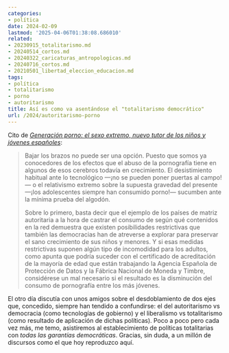```yaml
---
categories:
- política
date: 2024-02-09
lastmod: '2025-04-06T01:38:08.686010'
related:
- 20230915_totalitarismo.md
- 20240514_cortos.md
- 20240322_caricaturas_antropologicas.md
- 20240716_cortos.md
- 20210501_libertad_eleccion_educacion.md
tags:
- política
- totalitarismo
- porno
- autoritarismo
title: Así es como va asentándose el "totalitarismo democrático"
url: /2024/autoritarismo-porno
---
```


Cito de [_Generación porno: el sexo extremo, nuevo tutor de los niños y jóvenes españoles_](https://blogs.elconfidencial.com/espana/pesca-de-arrastre/2024-01-16/generacion-porno-sexo-extremo-tutor-jovenes_3811757/):

> Bajar los brazos no puede ser una opción. Puesto que somos ya conocedores de los efectos que el abuso de la pornografía tiene en algunos de esos cerebros todavía en crecimiento. El desistimiento habitual ante lo tecnológico —¡no se pueden poner puertas al campo!— o el relativismo extremo sobre la supuesta gravedad del presente —¡los adolescentes siempre han consumido porno!— sucumben ante la mínima prueba del algodón.
>
> Sobre lo primero, basta decir que el ejemplo de los países de matriz autoritaria a la hora de castrar el consumo de según qué contenidos en la red demuestra que existen posibilidades restrictivas que también las democracias han de atreverse a explorar para preservar el sano crecimiento de sus niños y menores. Y si esas medidas restrictivas suponen algún tipo de incomodidad para los adultos, como apunta que podría suceder con el certificado de acreditación de la mayoría de edad que están trabajando la Agencia Española de Protección de Datos y la Fábrica Nacional de Moneda y Timbre, considérese un mal necesario si el resultado es la disminución del consumo de pornografía entre los más jóvenes.

El otro día discutía con unos amigos sobre el desdoblamiento de dos ejes que, concedido, siempre han tendido a confundirse: el del autoritarismo vs democracia (como tecnologías de gobierno) y el liberalismo vs totalitarismo (como resultado de aplicación de dichas políticas). Poco a poco pero cada vez más, me temo, asistiremos al establecimiento de políticas totalitarias con _todas las garantías democráticas_. Gracias, sin duda, a un millón de discursos como el que hoy reproduzco aquí.